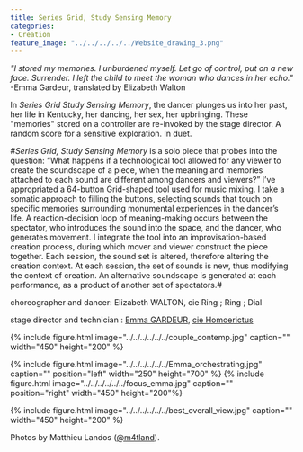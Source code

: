 ```yaml
---
title: Series Grid, Study Sensing Memory
categories:
- Creation
feature_image: "../../../../../Website_drawing_3.png"
---
```


*"I stored my memories. I unburdened myself. Let go of control, put on a new face. Surrender. I left the child to meet the woman who dances in her echo."*
-Emma Gardeur, translated by Elizabeth Walton

In *Series Grid Study Sensing Memory*, the dancer plunges us into her past, her life in Kentucky, her dancing, her sex, her upbringing.
These "memories" stored on a controller are re-invoked by the stage director. A random score for a sensitive exploration. In duet.

#*Series Grid, Study Sensing Memory* is a solo piece that probes into the question: “What happens if a technological tool allowed for any viewer to create the soundscape of a piece, when the meaning and memories attached to each sound are different among dancers and viewers?” I’ve appropriated a 64-button Grid-shaped tool used for music mixing. I take a somatic approach to filling the buttons, selecting sounds that touch on specific memories surrounding monumental experiences in the dancer’s life. A reaction-decision loop of meaning-making occurs between the spectator, who introduces the sound into the space, and the dancer, who generates movement. I integrate the tool into an improvisation-based creation process, during which mover and viewer construct the piece together. Each session, the sound set is altered, therefore altering the creation context. At each session, the set of sounds is new, thus modifying the context of creation. An alternative soundscape is generated at each performance, as a product of another set of spectators.#

choreographer and dancer: Elizabeth WALTON, cie Ring ; Ring ; Dial 

stage director and technician : [Emma GARDEUR](https://emmagdr.wixsite.com/profil), [cie Homoerictus](https://homoerictuscompagnie.wixsite.com/artderue)


{% include figure.html image="../../../../../../couple_contemp.jpg" caption="" width="450" height="200" %}

{% include figure.html image="../../../../../../Emma_orchestrating.jpg" caption="" position="left" width="250" height="700" %} {% include figure.html image="../../../../../../focus_emma.jpg" caption="" position="right" width="450" height="200"%}

{% include figure.html image="../../../../../../best_overall_view.jpg" caption="" width="450" height="200" %} 

Photos by Matthieu Landos ([@m4tland](https://www.instagram.com/m4tland/)).

